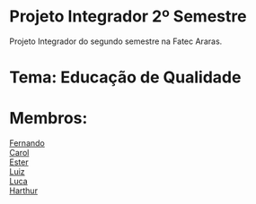 # Projeto Integrador 2º Semestre
Projeto Integrador do segundo semestre na Fatec Araras. 

# Tema: Educação de Qualidade

# Membros:

<a href="https://github.com/Lifer18">Fernando</a><br/>
<a href="https://github.com/CarolineVantim">Carol</a><br/>
<a href="https://github.com/StehMorais">Ester</a><br/>
<a href="https://github.com/LuizFernandoAvelinoBetelli">Luiz</a><br/>
<a href="https://github.com/lucabeteghella">Luca</a><br/>
<a href="https://github.com/HarthurComH">Harthur</a><br/>
